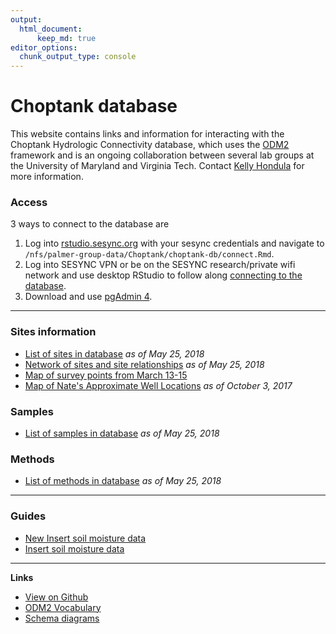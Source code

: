 ```yaml
---
output: 
  html_document:
      keep_md: true
editor_options: 
  chunk_output_type: console
---
```


<!-- README.md is generated from README.Rmd. Please edit that file -->

# Choptank database

This website contains links and information for interacting with the Choptank Hydrologic Connectivity database, which uses the [ODM2](http://www.odm2.org/) framework and is an ongoing collaboration between several lab groups at the University of Maryland and Virginia Tech. Contact [Kelly Hondula](https://github.com/khondula) for more information. 

### Access

3 ways to connect to the database are

1. Log into [rstudio.sesync.org](https://rstudio.sesync.org/) with your sesync credentials and navigate to `/nfs/palmer-group-data/Choptank/choptank-db/connect.Rmd`.
2. Log into SESYNC VPN or be on the SESYNC research/private wifi network and use desktop RStudio to follow along [connecting to the database](https://palmerlab-umd.github.io/choptank-db/connect.html).
3. Download and use [pgAdmin 4](https://www.pgadmin.org/).


---

### Sites information

* [List of sites in database](https://palmerlab-umd.github.io/choptank-db/sites.html) *as of May 25, 2018*
* [Network of sites and site relationships](https://palmerlab-umd.github.io/choptank-db/sites-network.html) *as of May 25, 2018*
* [Map of survey points from March 13-15](https://palmerlab-umd.github.io/choptank-db/survey_pts.html)
* [Map of Nate's Approximate Well Locations](https://palmerlab-umd.github.io/choptank-db/ApproxWellLoc.html) 
*as of October 3, 2017*

### Samples

* [List of samples in database](https://palmerlab-umd.github.io/choptank-db/samples.html) *as of May 25, 2018*

### Methods

* [List of methods in database](https://palmerlab-umd.github.io/choptank-db/methods.html) *as of May 25, 2018*

---

### Guides

* [New Insert soil moisture data](https://palmerlab-umd.github.io/choptank-db/soil-moisture-notebook.nb.html)
* [Insert soil moisture data](https://palmerlab-umd.github.io/choptank-db/soil-moisture-measurements.html)

---

**Links**

* [View on Github](https://github.com/palmerlab-umd/choptank-db)
* [ODM2 Vocabulary](http://vocabulary.odm2.org/)
* [Schema diagrams](http://odm2.github.io/ODM2/schemas/ODM2_Current/diagrams/index.html)
